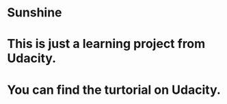# Sunshine
# This is just a learning project from Udacity.
# You can find the turtorial on Udacity.
